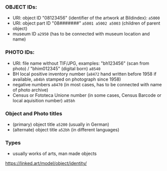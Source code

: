 ### OBJECT IDs:

- URI: object ID "08123456" (identifier of the artwork at Bildindex): <code>a5000</code>
- URI: object part ID "08#######" <code>a5001 a5002  a5003</code> (children of parent object)
- museum ID <code>a2950</code> (has to be connected with museum location and name)

### PHOTO IDs:

- URI: file name without TIF/JPG, examples: "bh123456" (scan from photo) / "bhim012345" (digital born) <code>a8540</code>
- BH local positive inventory number (<code>a8472</code> hand written before 1958 if available, <code>a84bh</code> stamped on photograph since 1958)
- negative numbers <code>a8470</code> (in most cases, has to be connected with name of photo archive)
- Census or Fototeca Unione number <a85bh> (in some cases, Census Barcode or local aquisition number) <code>a85bh</code>

### Object and Photo titles

- (primary) object title <code>a5200</code> (usually in German)
- (alternate) object title <code>a52bh</code> (in different languages)

### Types

- usually works of arts, man made objects

https://linked.art/model/object/identity/
